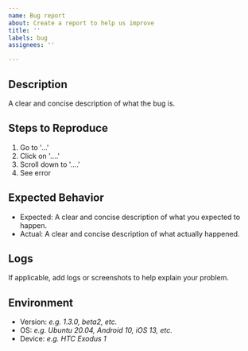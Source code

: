 ```yaml
---
name: Bug report
about: Create a report to help us improve
title: ''
labels: bug
assignees: ''

---
```


## Description
A clear and concise description of what the bug is.

## Steps to Reproduce

1. Go to '...'
2. Click on '....'
3. Scroll down to '....'
4. See error

## Expected Behavior

* Expected: A clear and concise description of what you expected to happen.
* Actual: A clear and concise description of what actually happened.

## Logs

If applicable, add logs or screenshots to help explain your problem.

## Environment

* Version: _e.g. 1.3.0, beta2, etc._
* OS: _e.g. Ubuntu 20.04, Android 10, iOS 13, etc._
* Device: _e.g. HTC Exodus 1_